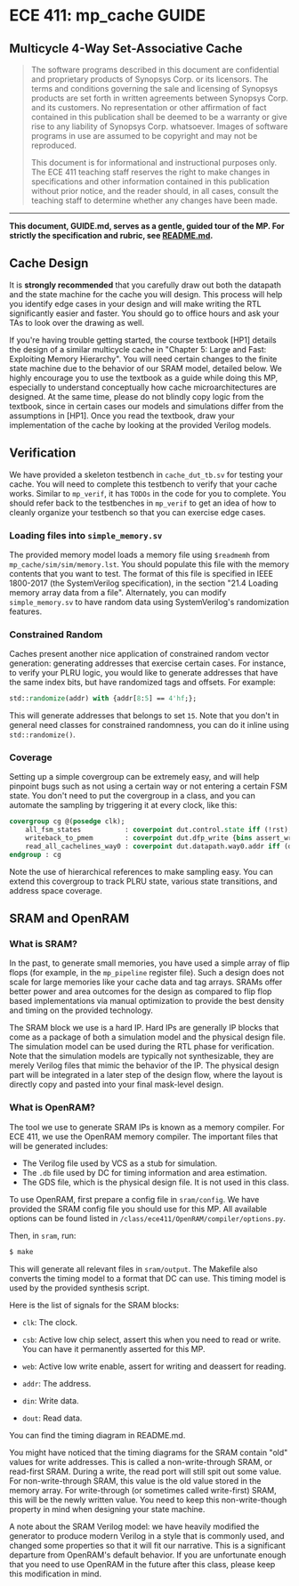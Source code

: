 # ECE 411: mp_cache GUIDE

## Multicycle 4-Way Set-Associative Cache

> The software programs described in this document are confidential
> and proprietary products of Synopsys Corp. or its licensors. The
> terms and conditions governing the sale and licensing of Synopsys
> products are set forth in written agreements between Synopsys Corp.
> and its customers. No representation or other affirmation of fact
> contained in this publication shall be deemed to be a warranty or
> give rise to any liability of Synopsys Corp. whatsoever. Images of
> software programs in use are assumed to be copyright and may not be
> reproduced.
> 
> This document is for informational and instructional purposes only.
> The ECE 411 teaching staff reserves the right to make changes in
> specifications and other information contained in this publication
> without prior notice, and the reader should, in all cases, consult
> the teaching staff to determine whether any changes have been made.

---

**This document, GUIDE.md, serves as a gentle, guided tour of the MP. For
strictly the specification and rubric, see [README.md](./README.md).**

## Cache Design

It is **strongly recommended** that you carefully draw out both the
datapath and the state machine for the cache you will design.
This process will help you identify edge cases in your design and will
make writing the RTL significantly easier and faster. You should go to
office hours and ask your TAs to look over the drawing as well.

If you're having trouble getting started, the course textbook [HP1]
details the design of a similar multicycle cache in "Chapter 5: Large
and Fast: Exploiting Memory Hierarchy". You will need certain changes
to the finite state machine due to the behavior of our SRAM model,
detailed below.
We highly encourage you to use the textbook as a guide while doing
this MP, especially to understand conceptually how cache
microarchitectures are designed. At the same time, please do not
blindly copy logic from the textbook, since in certain cases our
models and simulations differ from the assumptions in [HP1]. Once you
read the textbook, draw your implementation of the cache by looking at
the provided Verilog models.

## Verification

We have provided a skeleton testbench in `cache_dut_tb.sv` for testing
your cache. You will need to complete this testbench to verify that
your cache works. Similar to `mp_verif`, it has `TODOs` in the code
for you to complete. You should refer back to the testbenches in
`mp_verif` to get an idea of how to cleanly organize your testbench so
that you can exercise edge cases.

### Loading files into `simple_memory.sv`

The provided memory model loads a memory file using `$readmemh` from
`mp_cache/sim/sim/memory.lst`. You should populate this file with the
memory contents that you want to test. The format of this file is
specified in IEEE 1800-2017 (the SystemVerilog specification), in the
section "21.4 Loading memory array data from a file". 
Alternately, you can modify `simple_memory.sv` to have random data
using SystemVerilog's randomization features.

### Constrained Random
Caches present another nice application of constrained random vector
generation: generating addresses that exercise certain cases. For
instance, to verify your PLRU logic, you would like to generate
addresses that have the same index bits, but have randomized tags and
offsets. For example:

```systemverilog
std::randomize(addr) with {addr[8:5] == 4'hf;};
```

This will generate addresses that belongs to set `15`. Note that you
don't in general need classes for constrained randomness, you can do
it inline using `std::randomize()`.

### Coverage

Setting up a simple covergroup can be extremely easy, and will help
pinpoint bugs such as not using a certain way or not entering a
certain FSM state. You don't need to put the covergroup in a class,
and you can automate the sampling by triggering it at every clock,
like this:

```systemverilog
covergroup cg @(posedge clk);
    all_fsm_states           : coverpoint dut.control.state iff (!rst);
    writeback_to_pmem        : coverpoint dut.dfp_write {bins assert_write = {1};}
    read_all_cachelines_way0 : coverpoint dut.datapath.way0.addr iff (dut.ufp_rmask != '0);
endgroup : cg
```

Note the use of hierarchical references to make sampling easy. You can
extend this covergroup to track PLRU state, various state transitions,
and address space coverage.

## SRAM and OpenRAM

### What is SRAM?
In the past, to generate small memories, you have used a simple array
of flip flops (for example, in the `mp_pipeline` register file). Such
a design does not scale for large memories like your cache data and
tag arrays. SRAMs offer better power and area outcomes for the design
as compared to flip flop based implementations via manual optimization
to provide the best density and timing on the provided technology.

The SRAM block we use is a hard IP. Hard IPs are generally IP blocks
that come as a package of both a simulation model and the physical
design file. The simulation model can be used during the RTL phase for
verification. Note that the simulation models are typically not
synthesizable, they are merely Verilog files that mimic the behavior
of the IP. The physical design part will be integrated in a later step
of the design flow, where the layout is directly copy and pasted into
your final mask-level design.

### What is OpenRAM?
The tool we use to generate SRAM IPs is known as a memory
compiler. For ECE 411, we use the OpenRAM memory compiler.
The important files that will be generated includes:
- The Verilog file used by VCS as a stub for simulation.
- The `.db` file used by DC for timing information and area
  estimation.
- The GDS file, which is the physical design file. It is not used
  in this class.

To use OpenRAM, first prepare a config file in `sram/config`.
We have provided the SRAM config file you should use for this MP.
All available options can be found listed in
`/class/ece411/OpenRAM/compiler/options.py`.

Then, in `sram`, run:

```bash
$ make
```

This will generate all relevant files in `sram/output`. The Makefile
also converts the timing model to a format that DC can use. This
timing model is used by the provided synthesis script.

Here is the list of signals for the SRAM blocks:
- `clk`: The clock.

- `csb`: Active low chip select, assert this when you need to read or
  write. You can have it permanently asserted for this MP.

- `web`: Active low write enable, assert for writing and deassert for
  reading.

- `addr`: The address.

- `din`: Write data.

- `dout`: Read data.

You can find the timing diagram in README.md.

You might have noticed that the timing diagrams for the SRAM contain
"old" values for write addresses. This is called a non-write-through
SRAM, or read-first SRAM. During a write, the read port will still
spit out some value. For non-write-through SRAM, this value is the old
value stored in the memory array. For write-through (or sometimes
called write-first) SRAM, this will be the newly written value.
You need to keep this non-write-though property in mind when designing
your state machine.

A note about the SRAM Verilog model: we have heavily modified the
generator to produce modern Verilog in a style that is commonly used,
and changed some properties so that it will fit our narrative. This is
a significant departure from OpenRAM's default behavior. If you are
unfortunate enough that you need to use OpenRAM in the future after
this class, please keep this modification in mind.
